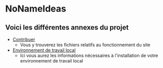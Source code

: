 # NoNameIdeas

## Voici les différentes annexes du projet

* [Contribuer](contribuer.html)
    * Vous y trouverez les fichiers relatifs au fonctionnement du site
* [Environnement de travail local](environnement.html)
    * Ici vous aurez les informations nécessaires à l'installation de votre environnement de travail local